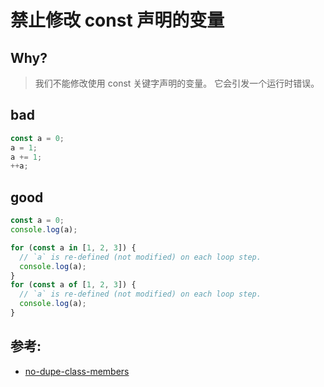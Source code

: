 # 禁止修改 const 声明的变量

## Why?

> 我们不能修改使用 const 关键字声明的变量。 它会引发一个运行时错误。

## bad

```js
const a = 0;
a = 1;
a += 1;
++a;
```

## good

```js
const a = 0;
console.log(a);

for (const a in [1, 2, 3]) {
  // `a` is re-defined (not modified) on each loop step.
  console.log(a);
}
for (const a of [1, 2, 3]) {
  // `a` is re-defined (not modified) on each loop step.
  console.log(a);
}
```

## 参考:

- [no-dupe-class-members](https://eslint.org/docs/rules/no-dupe-class-members)
